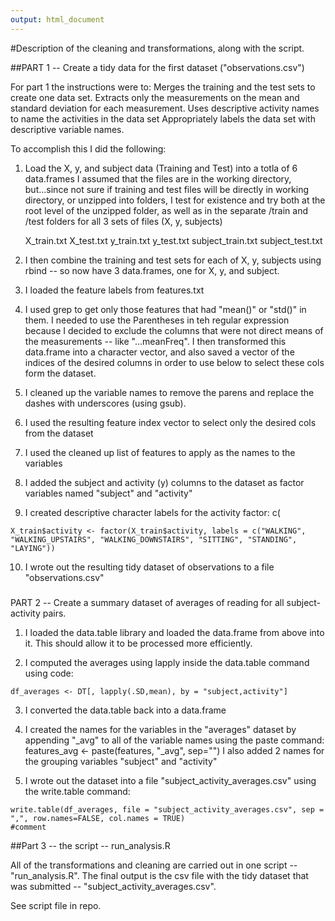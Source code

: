 ```yaml
---
output: html_document
---
```


#Description of the cleaning and transformations, along with the script.
<br>

##PART 1 -- Create a tidy data for the first dataset ("observations.csv") 

For part 1 the instructions were to:
  Merges the training and the test sets to create one data set.
	Extracts only the measurements on the mean and standard deviation for each measurement. 
	Uses descriptive activity names to name the activities in the data set
	Appropriately labels the data set with descriptive variable names. 


To accomplish this I did the following:

1. Load the X, y, and subject data (Training and Test) into a totla of 6 data.frames
	I assumed that the files are in the working directory, but...since not sure if training and test files will be directly in working directory, or unzipped into folders, I test for existence and try both at the root level of the unzipped folder, as well as in the separate /train and /test folders for all 3 sets of files (X, y, subjects)

	X_train.txt
  X_test.txt
  y_train.txt
  y_test.txt
  subject_train.txt
  subject_test.txt

2. I then combine the training and test sets for each of X, y, subjects using rbind -- so now have 3 data.frames, one for X, y, and subject. 

3. I loaded the feature labels from features.txt

4. I used grep to get only those features that had "mean()" or "std()" in them. I needed to use the Parentheses in teh regular expression because I decided to exclude the columns that were not direct means of the measurements -- like "...meanFreq".  I then transformed this data.frame into a character vector, and also saved a vector of the indices of the desired columns in order to use below to select these cols form the dataset.

5. I cleaned up the variable names to remove the parens and replace the dashes with underscores (using gsub).

6. I used the resulting feature index vector to select only the desired cols from the dataset

7. I used the cleaned up list of features to apply as the names to the variables

8. I added the subject and activity (y) columns to the dataset as factor variables named "subject" and "activity"

9. I created descriptive character labels for the activity factor:  c(
```{r, echo=FALSE}
X_train$activity <- factor(X_train$activity, labels = c("WALKING", "WALKING_UPSTAIRS", "WALKING_DOWNSTAIRS", "SITTING", "STANDING", "LAYING"))
```	

10. I wrote out the resulting tidy dataset of observations to a file "observations.csv"

###
PART 2 -- Create a summary dataset of averages of reading for all subject-activity pairs.

1. I loaded the data.table library and loaded the data.frame from above into it.  This should allow it to be processed more efficiently.

2. I computed the averages using lapply inside the data.table command using code: 
```{r, echo=FALSE}
df_averages <- DT[, lapply(.SD,mean), by = "subject,activity"]
```	

3. I converted the data.table back into a data.frame

4. I created the names for the variables in the "averages" dataset by appending "_avg" to all of the variable names using the paste command:
	features_avg <- paste(features, "_avg", sep="")
	I also added 2 names for the grouping variables "subject" and "activity"

5. I wrote out the dataset into a file "subject_activity_averages.csv" using the write.table command:
```{r, echo=FALSE}
write.table(df_averages, file = "subject_activity_averages.csv", sep = ",", row.names=FALSE, col.names = TRUE)
#comment
```		
	
##Part 3 -- the script -- run_analysis.R

All of the transformations and cleaning are carried out in one script -- "run_analysis.R".  The final output is the csv file with the tidy dataset that was submitted -- "subject_activity_averages.csv". 

See script file in repo.

